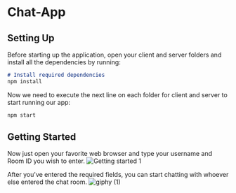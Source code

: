 # Chat-App

## Setting Up
Before starting up the application, open your client and server folders and install all the dependencies by running:
```md
# Install required dependencies
npm install
```
Now we need to execute the next line on each folder for client and server to start running our app:
```md
npm start
```  

## Getting Started
Now just open your favorite web browser and type your username and Room ID you wish to enter.
![Getting started 1](https://user-images.githubusercontent.com/109561670/200670141-77201428-43d0-459d-8ab0-d6a9724ae7cc.gif)


After you've entered the required fields, you can start chatting with whoever else entered the chat room.
![giphy (1)](https://user-images.githubusercontent.com/109561670/200670187-6755dedc-4118-4c56-b872-5210904f1396.gif)
